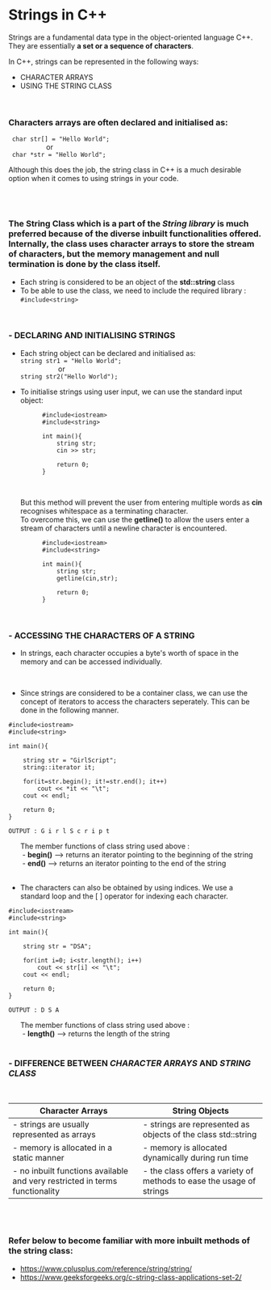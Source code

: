 # Strings in C++

Strings are a fundamental data type in the object-oriented language C++. They are essentially **a set or a sequence of characters**.
<br>

In C++, strings can be represented in the following ways:
* CHARACTER ARRAYS
* USING THE STRING CLASS

<br>

### __Characters arrays__ are often declared and initialised as: 
` char str[] = "Hello World";` 
<br>&nbsp;&nbsp;&nbsp;&nbsp;&nbsp;&nbsp;&nbsp;&nbsp;&nbsp;&nbsp;&nbsp;&nbsp;&nbsp;&nbsp;&nbsp;&nbsp;&nbsp;&nbsp; or  
` char *str = "Hello World";`

Although this does the job, the string class in C++ is a much desirable option when it comes to using strings in your code.

<br><br>

### The **String Class** which is a part of the ***String library*** is much preferred because of the diverse inbuilt functionalities offered. Internally, the class uses character arrays to store the stream of characters, but the memory management and null termination is done by the class itself.
- Each string is considered to be an object of the **std::string** class 
- To be able to use the class, we need to include the required library : `#include<string>`
<BR>

### - DECLARING AND INITIALISING STRINGS
* Each string object can be declared and initialised as:
       <br> `string str1 = "Hello World";`  
       &nbsp;&nbsp;&nbsp;&nbsp;&nbsp;&nbsp;&nbsp;&nbsp;&nbsp;&nbsp;&nbsp;&nbsp;&nbsp;&nbsp;&nbsp;&nbsp;&nbsp;&nbsp; or  
       `string str2("Hello World");`

* To initialise strings using user input, we can use the standard input object:
  ```
        #include<iostream>
        #include<string>
        
        int main(){
            string str;
            cin >> str;
        
            return 0;
        }
  ```
    
    <br>
    
    But this method will prevent the user from entering multiple words as **cin** recognises whitespace as a terminating character. 
    <br>To overcome this, we can use the **getline()** to allow the users enter a stream of characters until a newline character is encountered.    
  ```
        #include<iostream>
        #include<string>
        
        int main(){
            string str;
            getline(cin,str);
        
            return 0;
        }
   ```
<BR>

### - ACCESSING THE CHARACTERS OF A STRING
* In strings, each character occupies a byte's worth of space in the memory and can be accessed individually.
<br>

* Since strings are considered to be a container class, we can use the concept of iterators to access the characters seperately. This can be done in the following manner.
```
#include<iostream>
#include<string>

int main(){

    string str = "GirlScript";
    string::iterator it;

    for(it=str.begin(); it!=str.end(); it++)
        cout << *it << "\t";
    cout << endl;

    return 0;
}
```
    OUTPUT : G i r l S c r i p t

&nbsp;&nbsp;&nbsp;&nbsp;&nbsp;&nbsp;The member functions of class string used above : 
<br>&nbsp;&nbsp;&nbsp;&nbsp;&nbsp;&nbsp; - **begin()**  --> returns an iterator pointing to the beginning of the string
<br>&nbsp;&nbsp;&nbsp;&nbsp;&nbsp;&nbsp; - **end()**  --> returns an iterator pointing to the end of the string
<br><br>

* The characters can also be obtained by using indices. We use a standard loop and the [ ] operator for indexing each character.
```
#include<iostream>
#include<string>

int main(){

    string str = "DSA";

    for(int i=0; i<str.length(); i++)
        cout << str[i] << "\t";
    cout << endl;

    return 0;
}
```
    OUTPUT : D S A
&nbsp;&nbsp;&nbsp;&nbsp;&nbsp;&nbsp;The member functions of class string used above : 
<br>&nbsp;&nbsp;&nbsp;&nbsp;&nbsp;&nbsp; - **length()**  --> returns the length of the string 
<br><br>

### - DIFFERENCE BETWEEN ***CHARACTER ARRAYS*** AND ***STRING CLASS***
<br>

|Character Arrays|String Objects|
--------------------|-----------------|
| - strings are usually represented as arrays | - strings are represented as objects of the class std::string |
| - memory is allocated in a static manner   | - memory is allocated dynamically during run time |
| - no inbuilt functions available and very restricted in terms functionality | - the class offers a variety of methods to ease the usage of strings|


<br><br>
  
### Refer below to become familiar with more inbuilt methods of the string class:
* https://www.cplusplus.com/reference/string/string/
* https://www.geeksforgeeks.org/c-string-class-applications-set-2/
